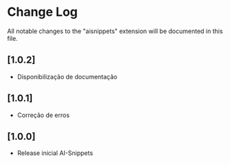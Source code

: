 # Change Log
All notable changes to the "aisnippets" extension will be documented in this file.

## [1.0.2]
- Disponibilização de documentação

## [1.0.1]
- Correção de erros

## [1.0.0]
- Release inicial AI-Snippets